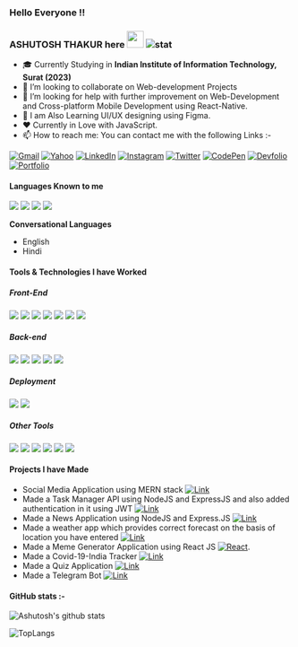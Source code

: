 ### Hello Everyone !!

### **ASHUTOSH THAKUR** here <img src="https://raw.githubusercontent.com/aemmadi/aemmadi/master/wave.gif" width="30px"> ![stat](https://komarev.com/ghpvc/?username=ashutosh1401&style=flat-square)

<!--
**ashutosh1401/ashutosh1401** is a ✨ _special_ ✨ repository because its `README.md` (this file) appears on your GitHub profile.
-->
-   :mortar_board: Currently Studying in **Indian Institute of Information Technology, Surat (2023)**
- 👯 I’m looking to collaborate on Web-development Projects
- 🤔 I’m looking for help with further improvement on Web-Development and Cross-platform Mobile Development using React-Native.
- :blue_heart: I am Also Learning UI/UX designing using Figma.
- :heart: Currently in Love with JavaScript.
- 📫 How to reach me: You can contact me with the following Links :-

[![Gmail](https://img.shields.io/badge/-GMAIL-D14836?style=for-the-badge&logo=gmail&logoColor=white)](mailto:ashutoshthakur1409@gmail.com)
[![Yahoo](https://img.shields.io/badge/-YAHOO!-e83ef7?style=for-the-badge&logo=yahoo!&logoColor=white)](mailto:ashutoshthakur_14@yahoo.com)
[![LinkedIn](https://img.shields.io/badge/-LINKEDIN-0077B5?style=for-the-badge&logo=linkedin&logoColor=white)](https://www.linkedin.com/in/ashutosh-thakur-5aa181199/)
[![Instagram](https://img.shields.io/badge/-INSTAGRAM-fa37e3?style=for-the-badge&logo=instagram&logoColor=white)](https://www.instagram.com/as.hutosh5613/)
[![Twitter](https://img.shields.io/badge/-TWITTER-6db0f2?style=for-the-badge&logo=twitter&logoColor=white)](https://twitter.com/marcos_ashutosh)
[![CodePen](https://img.shields.io/badge/-CodePen-858d8f?style=for-the-badge&logo=codepen&logoColor=070808)](https://codepen.io/ashutosh1401)
[![Devfolio](https://img.shields.io/badge/-Devfolio-315bf5?style=for-the-badge&logo=devfolio&logoColor=070808)](https://devfolio.co/@ashutosh1415)
[![Portfolio](https://img.shields.io/badge/-Portfolio-b06ab3?style=for-the-badge&logo=portfolio)](https://ashutosh-portfolio-72a78.web.app/)
#### Languages Known to me

<img src="https://img.shields.io/badge/c%20-%2300599C.svg?&style=for-the-badge&logo=c&logoColor=white"/> <img src="https://img.shields.io/badge/c++%20-%2300599C.svg?&style=for-the-badge&logo=c%2B%2B&ogoColor=white"/> <img src="https://img.shields.io/badge/javascript%20-%23323330.svg?&style=for-the-badge&logo=javascript&logoColor=%23F7DF1E"/> <img src="https://img.shields.io/badge/python%20-%2314354C.svg?&style=for-the-badge&logo=python&logoColor=white"/>
  
  **Conversational Languages**
  - English
  - Hindi
  
#### Tools & Technologies I have Worked

##### Front-End
<img src="https://img.shields.io/badge/html5%20-%23E34F26.svg?&style=for-the-badge&logo=html5&logoColor=white"/> <img src="https://img.shields.io/badge/react%20-%2320232a.svg?&style=for-the-badge&logo=react&logoColor=%2361DAFB"/> <img src="https://img.shields.io/badge/redux%20-%23593d88.svg?&style=for-the-badge&logo=redux&logoColor=white"/> <img src="https://img.shields.io/badge/bootstrap%20-%23563D7C.svg?&style=for-the-badge&logo=bootstrap&logoColor=white"/> <img src="https://img.shields.io/badge/css3%20-%231572B6.svg?&style=for-the-badge&logo=css3&logoColor=white"/> <img src="https://img.shields.io/badge/SASS%20-hotpink.svg?&style=for-the-badge&logo=SASS&logoColor=white"/> <img src="https://img.shields.io/badge/Figma-black.svg?&style=for-the-badge&logo=figma&logoColor=white" />

##### Back-end
<img src="https://img.shields.io/badge/node.js%20-%2343853D.svg?&style=for-the-badge&logo=node.js&logoColor=white"/>  <img src="https://img.shields.io/badge/express.js%20-%23404d59.svg?&style=for-the-badge"/> <img src="https://img.shields.io/badge/jest-red.svg?&style=for-the-badge&logo=jest&logoColor=white"/> <img src ="https://img.shields.io/badge/MongoDB-%234ea94b.svg?&style=for-the-badge&logo=mongodb&logoColor=white"/> <img src="https://img.shields.io/badge/postman-orange.svg?&style=for-the-badge&logo=postman&logoColor=white"/>

##### Deployment
<img src="https://img.shields.io/badge/heroku%20-%23430098.svg?&style=for-the-badge&logo=heroku&logoColor=white"/> <img src="https://img.shields.io/badge/firebase-yellow.svg?&style=for-the-badge&logo=firebase&logoColor=white" />

##### Other Tools
<img src="https://img.shields.io/badge/git%20-%23F05033.svg?&style=for-the-badge&logo=git&logoColor=white"/> <img src="https://img.shields.io/badge/github%20-%23121011.svg?&style=for-the-badge&logo=github&logoColor=white"/> <img src="https://img.shields.io/badge/npm-red.svg?&style=for-the-badge&logo=npm&logoColor=white"/> <img src="https://img.shields.io/badge/yarn-blue.svg?&style=for-the-badge&logo=yarn&logoColor=white" /> <img src="https://img.shields.io/badge/vscode-black.svg?&style=for-the-badge&logo=visual-studio-code&logoColor=007ACC"/> <img src="https://img.shields.io/badge/-Arduino-00979D?style=for-the-badge&logo=Arduino&logoColor=white"/> 


#### Projects I have Made

- Social Media Application using MERN stack [![Link](https://img.shields.io/badge/-DevConnect-cyan?style=flat&logo=task&logoColor=white)](https://dev-connect-20.herokuapp.com)
- Made a Task Manager API using NodeJS and ExpressJS and also added authentication in it using JWT [![Link](https://img.shields.io/badge/-Task-black?style=flat&logo=task&logoColor=white)](https://github.com/ashutosh1401/task-manager-api)
- Made a News Application using NodeJS and Express.JS [![Link](https://img.shields.io/badge/-NEWS-black?style=badge&logo=news&logoColor=38cf13)](https://news-application-ashutosh.herokuapp.com/)
- Made a weather app which provides correct forecast on the basis of location you have entered [![Link](https://img.shields.io/badge/-WEATHER-black?style=flat&logo=cloud&logoColor=38cf13)](https://weather-app-ashutosh.herokuapp.com)
- Made a Meme Generator Application using React JS [![React](https://img.shields.io/badge/-React-222222?style=flat&logo=React&logoColor=61DAFB)](https://codesandbox.io/s/github/ashutosh1401/Meme-Generator).
- Made a Covid-19-India Tracker [![Link](https://img.shields.io/badge/-Covid19-Red?style=flat&logo=cloud&logoColor=38cf13)](https://github.com/ashutosh1401/covid-19-Tracker)
- Made a Quiz Application [![Link](https://img.shields.io/badge/-QUIZ-yellow?style=flat&logo=quiz&logoColor=38cf13)](https://github.com/ashutosh1401/HACKCOVID19_TEAMMARCOS)
- Made a Telegram Bot [![Link](https://img.shields.io/badge/-Telegram-black?style=flat&logo=telegram&logoColor=Blue)](https://github.com/ashutosh1401/telegram-bot)

#### GitHub stats :-

![Ashutosh's github stats](https://github-readme-stats.vercel.app/api?username=ashutosh1401&show_icons=true&theme=radical) 

![TopLangs](https://github-readme-stats.vercel.app/api/top-langs/?username=ashutosh1401&show_icons=true&theme=radical&layout=compact)


<!-- - 😄 Pronouns: ...
- ⚡ Fun fact: ...
-->
